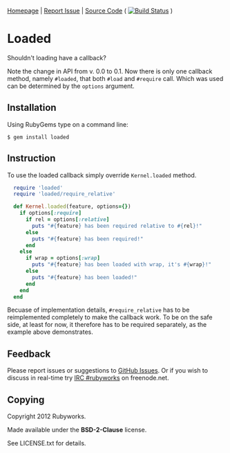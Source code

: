 [Homepage](http://rubygems.org/gems/loaded) |
[Report Issue](http://github.com/rubyworks/loaded/issues) |
[Source Code](http://github.com/rubyworks/loaded) 
( [![Build Status](https://secure.travis-ci.org/rubyworks/loaded.png)](http://travis-ci.org/rubyworks/loaded) )


# Loaded

Shouldn't loading have a callback?

Note the change in API from v. 0.0 to 0.1. Now there is only one callback method, namely `#loaded`,
that both `#load` and `#require` call. Which was used can be determined by the `options` argument.


## Installation

Using RubyGems type on a command line:

    $ gem install loaded


## Instruction

To use the loaded callback simply override `Kernel.loaded` method.

```ruby
  require 'loaded'
  require 'loaded/require_relative'

  def Kernel.loaded(feature, options={})
    if options[:require]
      if rel = options[:relative]
        puts "#{feature} has been required relative to #{rel}!"
      else
        puts "#{feature} has been required!"
      end
    else
      if wrap = options[:wrap]
        puts "#{feature} has been loaded with wrap, it's #{wrap}!"  
      else
        puts "#{feature} has been loaded!" 
      end
    end
  end
```

Becuase of implementation details, `#require_relative` has to be reimplemented completely 
to make the callback work. To be on the safe side, at least for now, it therefore has to
be required separately, as the example above demonstrates.


## Feedback

Please report issues or suggestions to
[GitHub Issues](http://github.com/rubyworks/required/issues).
Or if you wish to discuss in real-time try [IRC #rubyworks](irc://chat.us.freenet.org/rubyworks) on freenode.net.


## Copying

Copyright 2012 Rubyworks.

Made available under the **BSD-2-Clause** license.

See LICENSE.txt for details.

